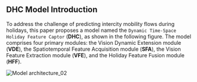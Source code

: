 ## DHC Model Introduction
To address the challenge of predicting intercity mobility flows during holidays, this paper proposes a model named the `Dynamic Time-Space Holiday Feature Captor` (**DHC**), 
as shown in the following figure. The model comprises four primary modules: the Vision Dynamic Extension module (**VDE**), 
the Spatiotemporal Feature Acquisition module (**SFA**), the Vision Feature Extraction module (**VFE**), and the Holiday Feature Fusion module (**HFF**).

![Model architecture_02](https://github.com/user-attachments/assets/2970ac33-b3ec-45f1-a84b-760e02b179a8)
